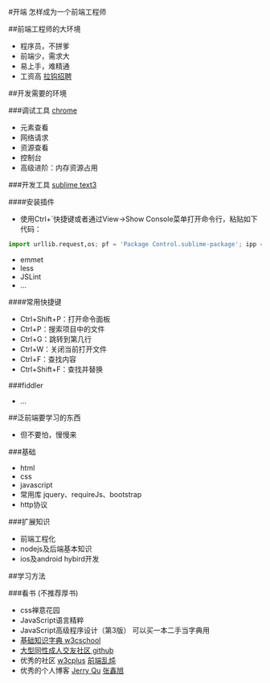 #开端 怎样成为一个前端工程师

##前端工程师的大环境

- 程序员，不拼爹
- 前端少，需求大
- 易上手，难精通
- 工资高 <a href="http://www.lagou.com/jobs/list_%E5%89%8D%E7%AB%AF?labelWords=&fromSearch=true&suginput=" target="_blank">拉钩招聘</a>

##开发需要的环境

###调试工具 <a href="http://w.x.baidu.com/alading/anquan_soft_down_ub/14744" target="_blank">chrome</a>
- 元素查看
- 网络请求
- 资源查看
- 控制台
- 高级进阶：内存资源占用

###开发工具 <a href="http://www.sublimetext.com/3" target="_blank">sublime text3</a>

####安装插件

- 使用Ctrl+`快捷键或者通过View->Show Console菜单打开命令行，粘贴如下代码：

```python
import urllib.request,os; pf = 'Package Control.sublime-package'; ipp = sublime.installed_packages_path(); urllib.request.install_opener( urllib.request.build_opener( urllib.request.ProxyHandler()) ); open(os.path.join(ipp, pf), 'wb').write(urllib.request.urlopen( 'http://sublime.wbond.net/' + pf.replace(' ','%20')).read())
```
- emmet
- less
- JSLint
- ...

####常用快捷键
- Ctrl+Shift+P：打开命令面板
- Ctrl+P：搜索项目中的文件
- Ctrl+G：跳转到第几行
- Ctrl+W：关闭当前打开文件
- Ctrl+F：查找内容
- Ctrl+Shift+F：查找并替换

###fiddler
- ...

##泛前端要学习的东西
<img src="https://camo.githubusercontent.com/6797bdc1a11d35369611c817bbd5dae9a162d775/68747470733a2f2f7261772e6769746875622e636f6d2f4a61636b736f6e5469616e2f666b732f6d61737465722f666967757265732f666b732e6a7067" alt="">

- 但不要怕，慢慢来

###基础

- html
- css
- javascript
- 常用库 jquery、requireJs、bootstrap
- http协议

###扩展知识

- 前端工程化
- nodejs及后端基本知识
- ios及android hybird开发

##学习方法

###看书 (不推荐厚书)

- css禅意花园
- JavaScript语言精粹
- JavaScript高级程序设计（第3版） 可以买一本二手当字典用
- <a href="http://www.w3school.com.cn/html5/index.asp" target="_blank">基础知识字典 w3cschool</a>
- <a href="http://www.github.com" target="_blank">大型同性成人交友社区 github</a>
- 优秀的社区 <a href="http://www.w3cplus.com/" target="_blank">w3cplus</a> <a href="http://html-js.com/" target="_blank">前端乱炖</a>
- 优秀的个人博客 <a href="https://www.imququ.com" target="_blank">Jerry Qu</a>  <a href="http://www.zhangxinxu.com/" target="_blank">张鑫旭</a>
